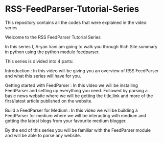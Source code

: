 # RSS-FeedParser-Tutorial-Series
This repository contains all the codes that were explained in the video series

Welcome to the RSS FeedParser Tutorial Series

In this series I, Aryan Irani am going to walk you through Rich Site summary in python using the python module feedparser.

This series is divided into 4 parts:

Introduction : In this video will be giving you an overview of RSS FeedParser and what this series will have for you.

Getting started with FeedParser : In this video we will be installing FeedParser and setting up everything you need. Followed by parsing a basic news website where we will be getting the title,link and more of the first/latest article published on the website.

Build a FeedParser for Medium : In this video we will be building a FeedParser for medium where we will be interacting with medium and getting the latest blogs from your favourite medium blogger.

By the end of this series you will be familiar with the FeedParser module and will be able to parse any website.
